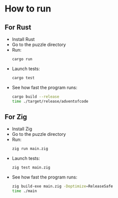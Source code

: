 # How to run

## For Rust

* Install Rust
* Go to the puzzle directory
* Run:
  ```sh
  cargo run
  ```
* Launch tests:
  ```sh
  cargo test
  ```
* See how fast the program runs:
  ```sh
  cargo build --release
  time ./target/release/adventofcode
  ```

## For Zig

* Install Zig
* Go to the puzzle directory
* Run:
  ```sh
  zig run main.zig
  ```
* Launch tests:
  ```sh
  zig test main.zig
  ```
* See how fast the program runs:
  ```sh
  zig build-exe main.zig -Doptimize=ReleaseSafe
  time ./main
  ```
